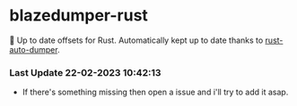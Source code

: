 # blazedumper-rust

🚀 Up to date offsets for Rust. Automatically kept up to date thanks to [rust-auto-dumper](https://github.com/Akandesh/rust-auto-dumper).


### Last Update 22-02-2023 10:42:13
- If there's something missing then open a issue and i'll try to add it asap.